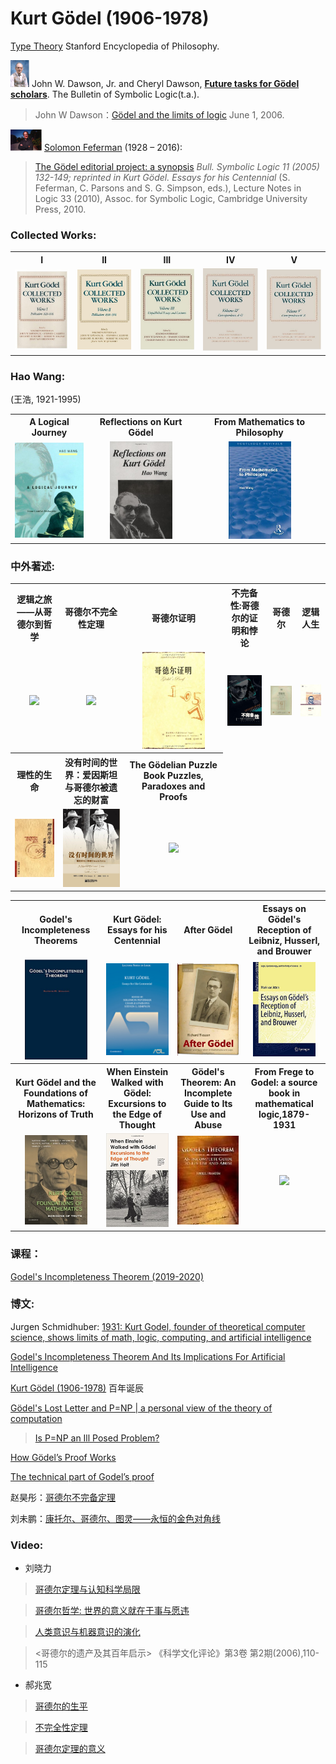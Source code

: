# Kurt Gödel (1906-1978)

[Type Theory](https://plato.stanford.edu/entries/type-theory/) Stanford Encyclopedia of Philosophy.



<img width="30px" src="./images/JohnWDawson.jpg"/> John W. Dawson, Jr. and Cheryl Dawson, <u>**Future tasks for Gödel scholars**</u>. The Bulletin of Symbolic Logic(t.a.).

> John W Dawson：[Gödel and the limits of logic](https://plus.maths.org/content/goumldel-and-limits-logic) June 1, 2006.

<img width="50px" src="./images/SFeferman.jpeg"/> [Solomon Feferman](http://math.stanford.edu/~feferman/) (1928 – 2016):

> [The Gödel editorial project: a synopsis](http://math.stanford.edu/~feferman/papers/Goedel-Project-Synopsis.pdf) *Bull. Symbolic Logic 11 (2005) 132-149; reprinted in Kurt Gödel. Essays for his Centennial* (S. Feferman, C. Parsons and S. G. Simpson, eds.), Lecture Notes in Logic 33 (2010), Assoc. for Symbolic Logic, Cambridge University Press, 2010.

### Collected Works:

<table>
<tr>
<th><a>I</a></th>
<th><a>II</a></th>
<th><a>III</a></th>
<th><a>IV</a></th>
<th><a>V</a></th>
</tr>
<tr>
<td><a><img width="155px" src="./images/I.jpg"/></a></th>
<td><a><img width="150px" src="./images/II.jpg"/></a></th>
<td><a><img width="150px" src="./images/III.jpg"/></a></th>
<td><a><img width="150px" src="./images/IV.jpg"/></a></th>
<td><a><img width="150px" src="./images/V.jpg"/></a></th>
</tr>
</table>

### Hao Wang: 

(王浩, 1921-1995)

<table>
<tr>
<th><a>A Logical Journey</a></th>
<th><a>Reflections on Kurt Gödel</a></th>
<th><a>From Mathematics to Philosophy</a></th>
</tr>
<tr>
<td><a><img width="110px" src="./images/ALogicalJourney.jpg"></a></td>
<td><a><div align=center><img width="100px" src="./images/Reflections.jpg"/></div></a></td>
<td><a><div align=center><img width="100px" src="./images/HaoWang.jpg"/></div></a></td>
</tr>
</table>

### 中外著述:

<table>
<tr>
<th><a>逻辑之旅——从哥德尔到哲学</a></th>
<th><a>哥德尔不完全性定理</a></th>
<th><a>哥德尔证明</a></th>
<th><a>不完备性:哥德尔的证明和悖论</a></th>
<th><a>哥德尔</a></th>
<th><a>逻辑人生</a></th>
</tr>
<tr>
<td><a><div align=center><img width="100px" src="https://img9.doubanio.com/view/subject/s/public/s3627016.jpg"></div></a></td>
<td><a><div align=center><img width="100px" src="https://img2.doubanio.com/view/subject/s/public/s30002733.jpg/"></div></a></td>
<td><a><div align=center><img width="100px" src="./images/哥德尔证明.jpg"/></div></a></td>
<td><a><div align=center><img width="100px" src="./images/不完备性.jpg"/></div></a></td>
<td><a><div align=center><img width="100px" src="./images/哥德尔.jpg"/></div></a></td>
<td><a><div align=center><img width="100px" src="./images/逻辑人生.jpg"/></div></a></td>
</tr>
<th><a>理性的生命</a></th>
<th><a>没有时间的世界：爱因斯坦与哥德尔被遗忘的财富</a></th>
<th><a>The Gödelian Puzzle Book Puzzles, Paradoxes and Proofs</a></th>
</tr>
<tr>
<td><a><div align=center><img width="100px" src="./images/理性的生命.jpg"/></div></a></td>
<td><a><div align=center><img width="100px" src="./images/没有时间的世界.jpg"/></div></a></td>
<td><a><div align=center><img width="100px" src="https://img1.doubanio.com/view/subject/s/public/s26045549.jpg/"></div></a></td>
</tr>
</table>

<table>
<tr>
<th><a>Godel's Incompleteness Theorems</a></th>
<th><a>Kurt Gödel: Essays for his Centennial</a></th>
<th><a>After Gödel</a></th>
<th><a>Essays on Gödel's Reception of Leibniz, Husserl, and Brouwer</a></th>
</tr>
<tr>
<td><a><div align=center><img width="100px" src="./images/Smullyan.png"/></div></a></td>
<td><a><div align=center><img width="100px" src="./images/centennial.png"></div></a></td>
<td><a><div align=center><img width="105px" src="./images/AfterGodel.jpg"/></div></a></td>
<td><a><div align=center><img width="100px" src="./images/EssaysOnGodel.jpg"/></div></a></td>
</tr>
<tr>
<th><a>Kurt Gödel and the Foundations of Mathematics: Horizons of Truth</a></th>
<th><a>When Einstein Walked with Gödel: Excursions to the Edge of Thought</a></th>
<th><a>Gödel's Theorem: An Incomplete Guide to Its Use and Abuse</a></th>
<th><a>From Frege to Godel: a source book in mathematical logic,1879-1931</a></th>
</tr>
<tr>
<td><a><div align=center><img width="100px" src="./images/HorizonsOfTruth.jpg"/></div></a></td>
<td><a><div align=center><img width="100px" src="./images/EinsteinGodel.jpg"/></div></a></td>
<td><a><div align=center><img width="100px" src="./images/GodelUseAbuse.jpg"></div></a></td>
<td><a><div align=center><img width="100px" src="https://img2.doubanio.com/view/subject/s/public/s2761582.jpg"></div></a></td>
</tr>
</table>

### 课程：

[Godel's Incompleteness Theorem (2019-2020)](https://courses.maths.ox.ac.uk/node/42398)

### 博文:

Jurgen Schmidhuber: [1931: Kurt Godel, founder of theoretical computer science, shows limits of math, logic, computing, and artificial intelligence](https://people.idsia.ch/~juergen/goedel-1931-founder-theoretical-computer-science-AI.html)

[Godel's Incompleteness Theorem And Its Implications For Artificial Intelligence](https://www.sabinasz.net/godels-incompleteness-theorem-and-its-implications-for-artificial-intelligence/)

[Kurt Gödel (1906-1978)](https://blog.computationalcomplexity.org/2006/04/kurt-gdel-1906-1978.html) 百年诞辰

[Gödel's Lost Letter and P=NP | a personal view of the theory of computation](https://rjlipton.wordpress.com)

> [Is P=NP an Ill Posed Problem?](https://rjlipton.wordpress.com/2009/07/13/is-pnp-ill-posed-problem/)


[How Gödel’s Proof Works](https://www.quantamagazine.org/how-godels-incompleteness-theorems-work-20200714/)

[The technical part of Godel’s proof](https://sbseminar.wordpress.com/2009/12/07/the-technical-part-of-godels-proof/)

赵昊彤：[哥德尔不完备定理](http://blog.sciencenet.cn/u/zhaohaotong)

刘未鹏：[康托尔、哥德尔、图灵——永恒的金色对角线](http://mindhacks.cn/2006/10/15/cantor-godel-turing-an-eternal-golden-diagonal/)

### Video:

- 刘晓力

>[哥德尔定理与认知科学局限](https://www.bilibili.com/video/BV1PN41197Cn)

>[哥德尔哲学: 世界的意义就在于事与愿违](https://www.bilibili.com/video/BV1K54y117Tk)

>[人类意识与机器意识的演化](https://www.bilibili.com/video/BV1WC4y1b7X2)

><哥德尔的遗产及其百年启示> 《科学文化评论》第3卷 第2期(2006),110-115 

- 郝兆宽

>[哥德尔的生平](http://www.dushuren123.com/bookmov/video/share.jsp?id=1947741102)

>[不完全性定理](http://www.dushuren123.com/bookmov/video/share.jsp?id=1498409123)

>[哥德尔定理的意义](http://www.dushuren123.com/bookmov/video/share.jsp?id=81929271)